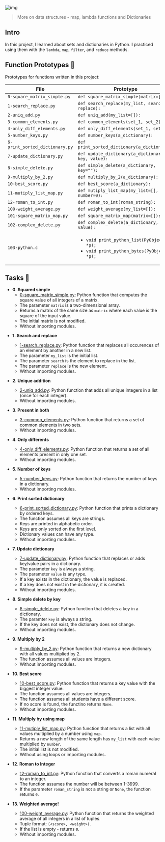 ![img](https://assets.imaginablefutures.com/media/images/ALX_Logo.max-200x150.png)

> More on data structures - map, lambda functions and Dictionaries

## Intro

In this project, I learned about sets and dictionaries in Python. I practiced using them
with the `lambda`, `map`, `filter`, and `reduce` methods.

## Function Prototypes :floppy_disk:

Prototypes for functions written in this project:

| File                           | Prototype                                                                                                |
| ------------------------------ | -------------------------------------------------------------------------------------------------------- |
| `0-square_matrix_simple.py`    | `def square_matrix_simple(matrix=[]):`                                                                   |
| `1-search_replace.py`          | `def search_replace(my_list, search, replace):`                                                          |
| `2-uniq_add.py`                | `def uniq_add(my_list=[]):`                                                                              |
| `3-common_elements.py`         | `def common_elements(set_1, set_2):`                                                                     |
| `4-only_diff_elements.py`      | `def only_diff_elements(set_1, set_2):`                                                                  |
| `5-number_keys.py`             | `def number_keys(a_dictionary):`                                                                         |
| `6-print_sorted_dictionary.py` | `def print_sorted_dictionary(a_dictionary):`                                                             |
| `7-update_dictionary.py`       | `def update_dictionary(a_dictionary, key, value):`                                                       |
| `8-simple_delete.py`           | `def simple_delete(a_dictionary, key=""):`                                                               |
| `9-multiply_by_2.py`           | `def multiply_by_2(a_dictionary):`                                                                       |
| `10-best_score.py`             | `def best_score(a_dictionary):`                                                                          |
| `11-mutiply_list_map.py`       | `def mutiply_list_map(my_list=[], number=0):`                                                            |
| `12-roman_to_int.py`           | `def roman_to_int(roman_string):`                                                                        |
| `100-weight_average.py`        | `def weight_average(my_list=[]):`                                                                        |
| `101-square_matrix_map.py`     | `def square_matrix_map(matrix=[]):`                                                                      |
| `102-complex_delete.py`        | `def complex_delete(a_dictionary, value):`                                                               |
| `103-python.c`                 | <ul><li>`void print_python_list(PyObject *p);`</li><li>`void print_python_bytes(PyObject *p);`</li></ul> |

## Tasks :page_with_curl:

- **0. Squared simple**
  - [0-square_matrix_simple.py](./0-square_matrix_simple.py): Python function that computes
    the square value of all integers of a matrix.
  - The parameter `matrix` is a two-dimensional array.
  - Returns a matrix of the same size as `matrix` where each value is the
    square of the input value.
  - The initial matrix is not modified.
  - Without importing modules.

* **1. Search and replace**

  - [1-search_replace.py](./1-search_replace.py): Python function that replaces all occurences
    of an element by another in a new list.
  - The parameter `my_list` is the initial list.
  - The parameter `search` is the element to replace in the list.
  - The parameter `replace` is the new element.
  - Without importing modules.

* **2. Unique addition**

  - [2-uniq_add.py](./2-uniq_add.py): Python function that adds all unique integers in
    a list (once for each integer).
  - Without importing modules.

* **3. Present in both**

  - [3-common_elements.py](./3-common_elements.py): Python function that returns a
    set of common elements in two sets.
  - Without importing modules.

* **4. Only differents**

  - [4-only_diff_elements.py](./4-only_diff_elements.py): Python function that returns a
    set of all elements present in only one set.
  - Without importing modules.

* **5. Number of keys**

  - [5-number_keys.py](./5-number_keys.py): Python function that returns the number of
    keys in a dictionary.
  - Without importing modules.

* **6. Print sorted dictionary**

  - [6-print_sorted_dictionary.py](./6-print_sorted_dictionary.py): Python function that
    prints a dictionary by ordered keys.
  - The function assumes all keys are strings.
  - Keys are printed in alphabetic order.
  - Keys are only sorted on the first level.
  - Dictionary values can have any type.
  - Without importing modules.

* **7. Update dictionary**

  - [7-update_dictionary.py](./7-update_dictionary.py): Python function that replaces or
    adds key/value pairs in a dictionary.
  - The parameter `key` is always a string.
  - The parameter `value` is any type.
  - If a key exists in the dictionary, the value is replaced.
  - If a key does not exist in the dictionary, it is created.
  - Without importing modules.

* **8. Simple delete by key**

  - [8-simple_delete.py](./8-simple_delete.py): Python function that deletes a key
    in a dictionary.
  - The paramter `key` is always a string.
  - If the key does not exist, the dictionary does not change.
  - Without importing modules.

* **9. Multiply by 2**

  - [9-multiply_by_2.py](./9-multiply_by_2.py): Python function that returns a
    new dictionary with all values multiplied by 2.
  - The function assumes all values are integers.
  - Without importing modules.

* **10. Best score**

  - [10-best_score.py](./10-best_score.py): Python function that returns a key value
    with the biggest integer value.
  - The function assumes all values are integers.
  - The function assumes all students have a different score.
  - If no score is found, the functino returns `None`.
  - Without importing modules.

* **11. Multiply by using map**

  - [11-mutiply_list_map.py](./11-multiply_list_map.py): Python function that returns a
    list with all values multiplied by a number using `map`.
  - Returns a new length of the same length has `my_list` with each value
    multiplied by `number`.
  - The initial list is not modified.
  - Without using loops or importing modules.

* **12. Roman to Integer**

  - [12-roman_to_int.py](./12-roman_to_int.py): Python function that converts a roman
    numeral to an integer.
  - The function assumes the number will be between 1-3999.
  - If the parameter `roman_string` is not a string or `None`, the function returns `0`.

* **13. Weighted average!**
  - [100-weight_average.py](./100-weight_average.py): Python function that returns the
    weighted average of all integers in a list of tuples.
  - Tuple format: `(<score>, <weight>)`.
  - If the list is empty - returns `0`.
  - Without importing modules.
